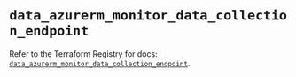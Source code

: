 # `data_azurerm_monitor_data_collection_endpoint`

Refer to the Terraform Registry for docs: [`data_azurerm_monitor_data_collection_endpoint`](https://registry.terraform.io/providers/hashicorp/azurerm/3.106.1/docs/data-sources/monitor_data_collection_endpoint).
